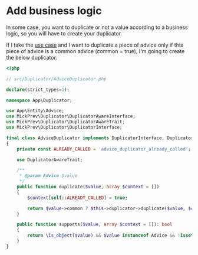 Add business logic
====================

In some case, you want to duplicate or not a value according to a business logic, so you will have to create your duplicator.

If I take the [use case](USE_CASE.md) and I want to duplicate a piece of advice only if this piece of advice is a common advice (common = true), 
I'm going to create the below duplicator:

```php
<?php

// src/Duplicator/AdviceDuplicator.php

declare(strict_types=1);

namespace App\Duplicator;

use App\Entity\Advice;
use MickPrev\Duplicator\DuplicatorAwareInterface;
use MickPrev\Duplicator\DuplicatorAwareTrait;
use MickPrev\Duplicator\DuplicatorInterface;

final class AdviceDuplicator implements DuplicatorInterface, DuplicatorAwareInterface
{
    private const ALREADY_CALLED = 'advice_duplicator_already_called';

    use DuplicatorAwareTrait;

    /**
     * @param Advice $value
     */
    public function duplicate($value, array $context = [])
    {
        $context[self::ALREADY_CALLED] = true;

        return $value->common ? $this->duplicator->duplicate($value, $context) : null;
    }

    public function supports($value, array $context = []): bool
    {
        return \is_object($value) && $value instanceof Advice && !isset($context[self::ALREADY_CALLED]);
    }
}
```
